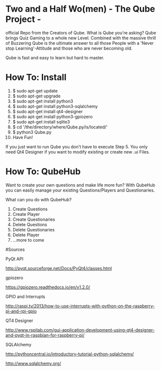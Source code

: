 # Two and a Half Wo(men) - The Qube Project -
official Repo from the Creators of Qube. What is Qube you're asking? Qube brings Quiz Gaming to a whole new Level. Combined with the massive thrill of Buzzering Qube is the ultimate answer to all those People with a 'Never stop Learning'-Attitude and those who are never becoming old.

Qube is fast and easy to learn but hard to master.
# How To: Install

1. $ sudo apt-get update
2. $ sudo apt-get upgrade
3. $ sudo apt-get install python3
4. $ sudo apt-get install python3-sqlalchemy
5. $ sudo apt-get install qt4-designer
6. $ sudo apt-get install python3-gpiozero
7. $ sudo apt-get install sqlite3
8. $ cd '/the/directory/where/Qube.py/is/located/'
8. $ python3 Qube.py
9. Have Fun!

If you just want to run Qube you don't have to execute Step 5. You only need Qt4 Designer if you want to modify existing or create new .ui Files.

# How To: QubeHub

Want to create your own questions and make life more fun? With QubeHub you can easily manage your existing Questions/Players and Questionaries.

What can you do with QubeHub?

1. Create Questions
2. Create Player
3. Create Questionaries
4. Delete Questions
5. Delete Questionaries
6. Delete Player
7. ...more to come

#Sources

PyQt API

http://pyqt.sourceforge.net/Docs/PyQt4/classes.html

gpiozero

https://gpiozero.readthedocs.io/en/v1.2.0/

GPIO and Interrupts

http://raspi.tv/2013/how-to-use-interrupts-with-python-on-the-raspberry-pi-and-rpi-gpio

QT4 Designer

http://www.rspilab.com/gui-application-development-using-qt4-designer-and-pyqt-in-raspbian-for-raspberry-pi/

SQLAlchemy

http://pythoncentral.io/introductory-tutorial-python-sqlalchemy/

http://www.sqlalchemy.org/



